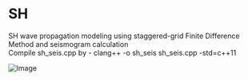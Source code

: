 # SH
SH wave propagation modeling using staggered-grid Finite Difference Method and seismogram calculation\
Compile sh_seis.cpp by -  clang++ -o sh_seis sh_seis.cpp -std=c++11


![Image](https://github.com/user-attachments/assets/2067a9c0-05d4-439a-8ce8-39fef89e145e)
